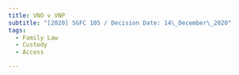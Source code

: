 ```yaml
---
title: VNO v VNP
subtitle: "[2020] SGFC 105 / Decision Date: 14\_December\_2020"
tags:
  - Family Law
  - Custody
  - Access

---
```

